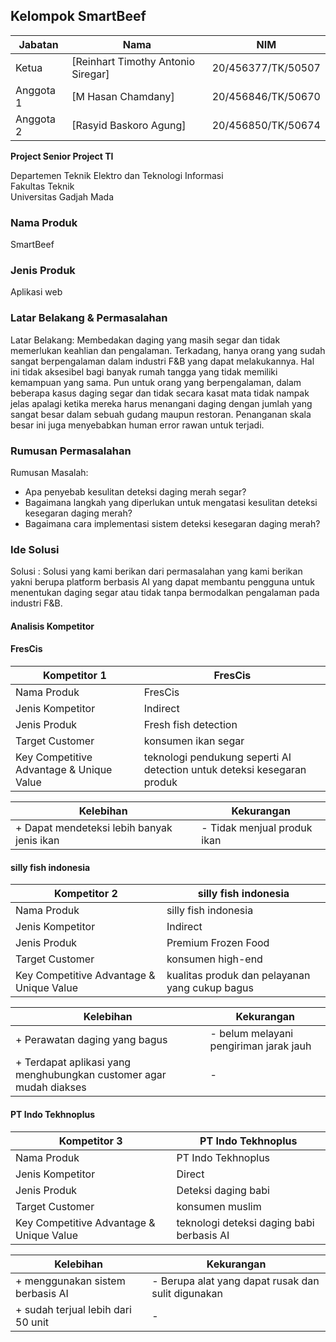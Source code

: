 ## Kelompok SmartBeef

| Jabatan | Nama | NIM |
| --- | --- | --- |
| Ketua | [Reinhart Timothy Antonio Siregar] | 20/456377/TK/50507 |
| Anggota 1 | [M Hasan Chamdany] | 20/456846/TK/50670 |
| Anggota 2 | [Rasyid Baskoro Agung]| 20/456850/TK/50674 |

**Project Senior Project TI**

Departemen Teknik Elektro dan Teknologi Informasi<br>
Fakultas Teknik<br>
Universitas Gadjah Mada

### Nama Produk
SmartBeef

### Jenis Produk
Aplikasi web

### Latar Belakang & Permasalahan
Latar Belakang: Membedakan daging yang masih segar dan tidak memerlukan keahlian dan pengalaman. Terkadang, hanya orang yang sudah sangat berpengalaman dalam industri F&B yang dapat melakukannya. Hal ini tidak aksesibel bagi banyak rumah tangga yang tidak memiliki kemampuan yang sama. Pun untuk orang yang berpengalaman, dalam beberapa kasus daging segar dan tidak secara kasat mata tidak nampak jelas apalagi ketika mereka harus menangani daging dengan jumlah yang sangat besar dalam sebuah gudang maupun restoran. Penanganan skala besar ini juga menyebabkan human error rawan untuk terjadi.


### Rumusan Permasalahan
Rumusan Masalah: 
- Apa penyebab kesulitan deteksi daging merah segar?
- Bagaimana langkah yang diperlukan untuk mengatasi kesulitan deteksi kesegaran daging merah?
- Bagaimana cara implementasi sistem deteksi kesegaran daging merah?


### Ide Solusi
Solusi : Solusi yang kami berikan dari permasalahan yang kami berikan yakni berupa platform berbasis AI yang dapat membantu pengguna untuk menentukan daging segar atau tidak tanpa bermodalkan pengalaman pada industri F&B.

#### Analisis Kompetitor
#### FresCis

| Kompetitor 1 | FresCis |
| --- | --- |
| Nama Produk | FresCis |
| Jenis Kompetitor | Indirect |
| Jenis Produk | Fresh fish detection |
| Target Customer | konsumen ikan segar |
| Key Competitive Advantage & Unique Value | teknologi pendukung seperti AI detection untuk deteksi kesegaran produk |

| Kelebihan | Kekurangan |
| --- | --- |
| + Dapat mendeteksi lebih banyak jenis ikan | - Tidak menjual produk ikan |



#### silly fish indonesia

| Kompetitor 2 | silly fish indonesia |
| --- | --- |
| Nama Produk | silly fish indonesia |
| Jenis Kompetitor | Indirect |
| Jenis Produk | Premium Frozen Food |
| Target Customer | konsumen high-end |
| Key Competitive Advantage & Unique Value | kualitas produk dan pelayanan yang cukup bagus |

| Kelebihan | Kekurangan |
| --- | --- |
| + Perawatan daging yang bagus | - belum melayani pengiriman jarak jauh |
| + Terdapat aplikasi yang menghubungkan customer agar mudah diakses | -  |






#### PT Indo Tekhnoplus

| Kompetitor 3 | PT Indo Tekhnoplus|
| --- | --- |
| Nama Produk | PT Indo Tekhnoplus |
| Jenis Kompetitor | Direct |
| Jenis Produk | Deteksi daging babi |
| Target Customer | konsumen muslim |
| Key Competitive Advantage & Unique Value | teknologi deteksi daging babi berbasis AI |

| Kelebihan | Kekurangan |
| --- | --- |
| + menggunakan sistem berbasis AI | - Berupa alat yang dapat rusak dan sulit digunakan |
| + sudah terjual lebih dari 50 unit | -  |


